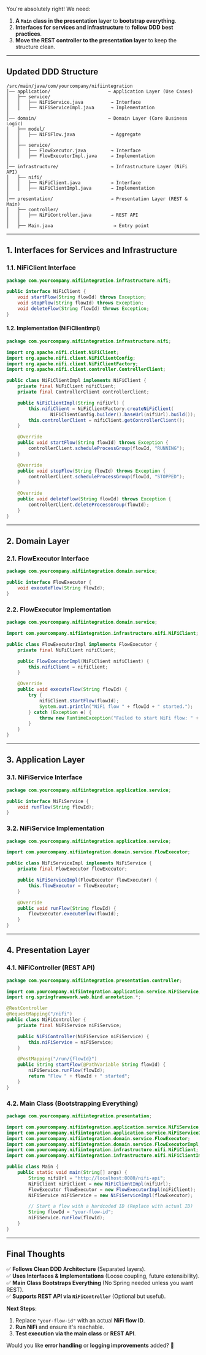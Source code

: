 You're absolutely right! We need:  
1. **A `Main` class in the presentation layer** to **bootstrap everything**.  
2. **Interfaces for services and infrastructure** to **follow DDD best practices**.  
3. **Move the REST controller to the presentation layer** to keep the structure clean.  

---

## **Updated DDD Structure**
```
/src/main/java/com/yourcompany/nifiintegration
│── application/                     → Application Layer (Use Cases)
│   ├── service/
│   │   ├── NiFiService.java          → Interface
│   │   ├── NiFiServiceImpl.java      → Implementation
│
│── domain/                          → Domain Layer (Core Business Logic)
│   ├── model/
│   │   ├── NiFiFlow.java             → Aggregate
│   │
│   ├── service/
│   │   ├── FlowExecutor.java         → Interface
│   │   ├── FlowExecutorImpl.java     → Implementation
│
│── infrastructure/                   → Infrastructure Layer (NiFi API)
│   ├── nifi/
│   │   ├── NiFiClient.java           → Interface
│   │   ├── NiFiClientImpl.java       → Implementation
│
│── presentation/                     → Presentation Layer (REST & Main)
│   ├── controller/
│   │   ├── NiFiController.java       → REST API
│   │
│   ├── Main.java                      → Entry point
```
---

## **1. Interfaces for Services and Infrastructure**
### **1.1. NiFiClient Interface**
```java
package com.yourcompany.nifiintegration.infrastructure.nifi;

public interface NiFiClient {
    void startFlow(String flowId) throws Exception;
    void stopFlow(String flowId) throws Exception;
    void deleteFlow(String flowId) throws Exception;
}
```
#### **1.2. Implementation (NiFiClientImpl)**
```java
package com.yourcompany.nifiintegration.infrastructure.nifi;

import org.apache.nifi.client.NiFiClient;
import org.apache.nifi.client.NiFiClientConfig;
import org.apache.nifi.client.NiFiClientFactory;
import org.apache.nifi.client.controller.ControllerClient;

public class NiFiClientImpl implements NiFiClient {
    private final NiFiClient nifiClient;
    private final ControllerClient controllerClient;

    public NiFiClientImpl(String nifiUrl) {
        this.nifiClient = NiFiClientFactory.createNiFiClient(
                NiFiClientConfig.builder().baseUrl(nifiUrl).build());
        this.controllerClient = nifiClient.getControllerClient();
    }

    @Override
    public void startFlow(String flowId) throws Exception {
        controllerClient.scheduleProcessGroup(flowId, "RUNNING");
    }

    @Override
    public void stopFlow(String flowId) throws Exception {
        controllerClient.scheduleProcessGroup(flowId, "STOPPED");
    }

    @Override
    public void deleteFlow(String flowId) throws Exception {
        controllerClient.deleteProcessGroup(flowId);
    }
}
```
---

## **2. Domain Layer**
### **2.1. FlowExecutor Interface**
```java
package com.yourcompany.nifiintegration.domain.service;

public interface FlowExecutor {
    void executeFlow(String flowId);
}
```
### **2.2. FlowExecutor Implementation**
```java
package com.yourcompany.nifiintegration.domain.service;

import com.yourcompany.nifiintegration.infrastructure.nifi.NiFiClient;

public class FlowExecutorImpl implements FlowExecutor {
    private final NiFiClient nifiClient;

    public FlowExecutorImpl(NiFiClient nifiClient) {
        this.nifiClient = nifiClient;
    }

    @Override
    public void executeFlow(String flowId) {
        try {
            nifiClient.startFlow(flowId);
            System.out.println("NiFi flow " + flowId + " started.");
        } catch (Exception e) {
            throw new RuntimeException("Failed to start NiFi flow: " + flowId, e);
        }
    }
}
```
---

## **3. Application Layer**
### **3.1. NiFiService Interface**
```java
package com.yourcompany.nifiintegration.application.service;

public interface NiFiService {
    void runFlow(String flowId);
}
```
### **3.2. NiFiService Implementation**
```java
package com.yourcompany.nifiintegration.application.service;

import com.yourcompany.nifiintegration.domain.service.FlowExecutor;

public class NiFiServiceImpl implements NiFiService {
    private final FlowExecutor flowExecutor;

    public NiFiServiceImpl(FlowExecutor flowExecutor) {
        this.flowExecutor = flowExecutor;
    }

    @Override
    public void runFlow(String flowId) {
        flowExecutor.executeFlow(flowId);
    }
}
```
---

## **4. Presentation Layer**
### **4.1. NiFiController (REST API)**
```java
package com.yourcompany.nifiintegration.presentation.controller;

import com.yourcompany.nifiintegration.application.service.NiFiService;
import org.springframework.web.bind.annotation.*;

@RestController
@RequestMapping("/nifi")
public class NiFiController {
    private final NiFiService niFiService;

    public NiFiController(NiFiService niFiService) {
        this.niFiService = niFiService;
    }

    @PostMapping("/run/{flowId}")
    public String startFlow(@PathVariable String flowId) {
        niFiService.runFlow(flowId);
        return "Flow " + flowId + " started";
    }
}
```
### **4.2. Main Class (Bootstrapping Everything)**
```java
package com.yourcompany.nifiintegration.presentation;

import com.yourcompany.nifiintegration.application.service.NiFiService;
import com.yourcompany.nifiintegration.application.service.NiFiServiceImpl;
import com.yourcompany.nifiintegration.domain.service.FlowExecutor;
import com.yourcompany.nifiintegration.domain.service.FlowExecutorImpl;
import com.yourcompany.nifiintegration.infrastructure.nifi.NiFiClient;
import com.yourcompany.nifiintegration.infrastructure.nifi.NiFiClientImpl;

public class Main {
    public static void main(String[] args) {
        String nifiUrl = "http://localhost:8080/nifi-api";
        NiFiClient niFiClient = new NiFiClientImpl(nifiUrl);
        FlowExecutor flowExecutor = new FlowExecutorImpl(niFiClient);
        NiFiService niFiService = new NiFiServiceImpl(flowExecutor);

        // Start a flow with a hardcoded ID (Replace with actual ID)
        String flowId = "your-flow-id";
        niFiService.runFlow(flowId);
    }
}
```
---

## **Final Thoughts**
✅ **Follows Clean DDD Architecture** (Separated layers).  
✅ **Uses Interfaces & Implementations** (Loose coupling, future extensibility).  
✅ **Main Class Bootstraps Everything** (No Spring needed unless you want REST).  
✅ **Supports REST API via `NiFiController`** (Optional but useful).  

**Next Steps**:  
1. Replace `"your-flow-id"` with an actual **NiFi flow ID**.  
2. **Run NiFi** and ensure it's reachable.  
3. **Test execution via the main class** or **REST API**.  

Would you like **error handling** or **logging improvements** added? 🚀